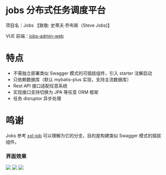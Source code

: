 # jobs 分布式任务调度平台
项目名：Jobs 【致敬: 史蒂夫·乔布斯（Steve Jobs)】

VUE 前端：<a target="_blank" href="https://gitee.com/baomidou/jobs-admin-web">jobs-admin-web</a>

# 特点
- 不需独立部署类似 Swagger 模式的可插拔组件，引入 starter 注解启动
- 只依赖数据库（默认 mybatis-plus 实现，支持主流数据库）
- Rest API 接口适配任意系统
- 实现接口支持切换为 JPA 等任意 ORM 框架
- 任务 disruptor 异步处理


# 鸣谢
Jobs 参考 <a target="_blank" href="https://github.com/xuxueli/xxl-job">xxl-job</a> 可以理解为它的分支，目的是构建类似 Swagger 模式的插拔组件。


### 界面效果

<img src="https://gitee.com/baomidou/jobs-admin-web/raw/master/doc/0.png"/>

<img src="https://gitee.com/baomidou/jobs-admin-web/raw/master/doc/1.jpeg"/>

<img src="https://gitee.com/baomidou/jobs-admin-web/raw/master/doc/2.jpeg"/>

